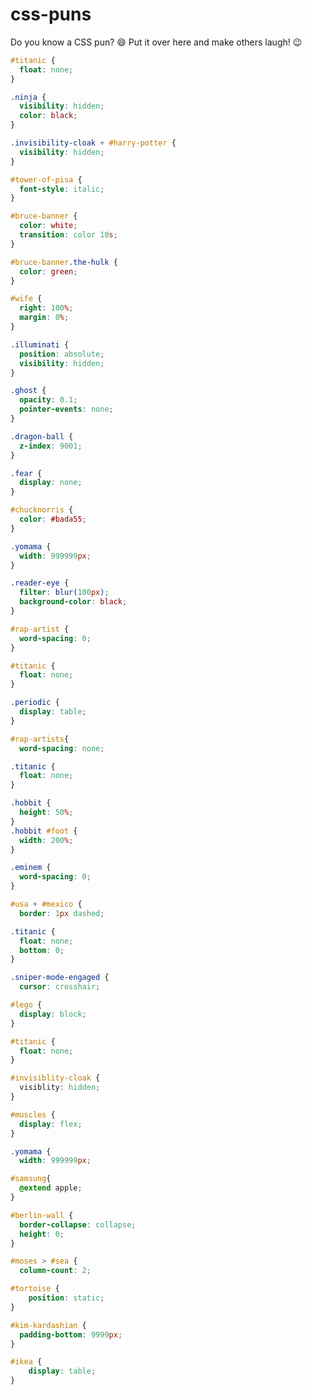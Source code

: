 # css-puns

Do you know a CSS pun? 😄 Put it over here and make others laugh! 😉

```css
#titanic {
  float: none;
}
```

```css
.ninja {
  visibility: hidden;
  color: black;
}
```

```css
.invisibility-cloak + #harry-potter {
  visibility: hidden;
}
```

```css
#tower-of-pisa {
  font-style: italic;
}
```

```css
#bruce-banner {
  color: white;
  transition: color 10s;
}

#bruce-banner.the-hulk {
  color: green;
}
```

```css
#wife {
  right: 100%;
  margin: 0%;
}
```

```css
.illuminati {
  position: absolute;
  visibility: hidden;
}
```

```css
.ghost {
  opacity: 0.1;
  pointer-events: none;
}
```

```css
.dragon-ball {
  z-index: 9001;
}
```

```css
.fear {
  display: none;
}
```

```css
#chucknorris {
  color: #bada55;
}
```

```css
.yomama {
  width: 999999px;
}
```

```css
.reader-eye {
  filter: blur(100px);
  background-color: black;
}
```

```css
#rap-artist {
  word-spacing: 0;
}
```

```css
#titanic {
  float: none;
}
```

```css
.periodic {
  display: table;
}
```

```css
#rap-artists{
  word-spacing: none;
```

```css
.titanic {
  float: none;
}
```

```css
.hobbit {
  height: 50%;
}
.hobbit #foot {
  width: 200%;
}
```

```css
.eminem {
  word-spacing: 0;
}
```

```css
#usa + #mexico {
  border: 1px dashed;
```

```css
.titanic {
  float: none;
  bottom: 0;
}
```

```css
.sniper-mode-engaged {
  cursor: crosshair;
```

```css
#lego {
  display: block;
}
```

```css
#titanic {
  float: none;
}
```

```css
#invisiblity-cloak {
  visiblity: hidden;
}
```

```css
#muscles {
  display: flex;
}
```

```css
.yomama {
  width: 999999px;
```

```css
#samsung{
  @extend apple;
}
```

```css
#berlin-wall {
  border-collapse: collapse;
  height: 0;
}
```

```css
#moses > #sea {
  column-count: 2;
```

```css
#tortoise {
	position: static;
}
```

```css
#kim-kardashian {
  padding-bottom: 9999px;
}
```

```css
#ikea {
	display: table;
}
```
